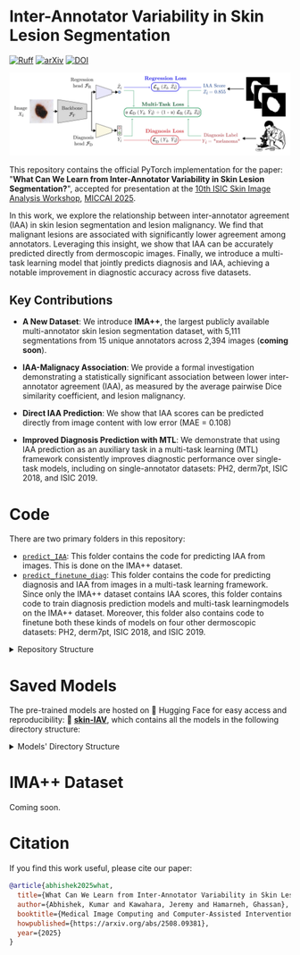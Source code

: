 # Inter-Annotator Variability in Skin Lesion Segmentation
<!-- Ruff badge -->
<!-- arXiv badge -->
<!-- DOI badge -->
<!-- Citation badge - commented out for now -->
[![Ruff](https://img.shields.io/endpoint?url=https://raw.githubusercontent.com/astral-sh/ruff/main/assets/badge/v2.json)](https://github.com/astral-sh/ruff) [![arXiv](https://img.shields.io/badge/arXiv-2508.09381-b31b1b.svg)](https://arxiv.org/abs/2508.09381) [![DOI](https://zenodo.org/badge/DOI/10.1007/978-3-032-05825-6_3.svg)](https://doi.org/10.1007/978-3-032-05825-6_3) 
<!-- [![Citation](https://api.juleskreuer.eu/citation-badge.php?doi=10.1007/978-3-032-05825-6_3)](https://scholar.google.com/citations?view_op=view_citation&hl=en&citation_for_view=HagMdKMAAAAJ:J_g5lzvAfSwC) -->


![IMA++ Overview](OverviewFigure.png)

This repository contains the official PyTorch implementation for the paper: "**What Can We Learn from Inter-Annotator Variability in Skin Lesion Segmentation?**", accepted for presentation at the [10th ISIC Skin Image Analysis Workshop](https://workshop.isic-archive.com/2025/), [MICCAI 2025](https://conferences.miccai.org/2025/en/).

In this work, we explore the relationship between inter-annotator agreement (IAA) in skin lesion segmentation and lesion malignancy. We find that malignant lesions are associated with significantly lower agreement among annotators. Leveraging this insight, we show that IAA can be accurately predicted directly from dermoscopic images. Finally, we introduce a multi-task learning model that jointly predicts diagnosis and IAA, achieving a notable improvement in diagnostic accuracy across five datasets.

## Key Contributions

- **A New Dataset**: We introduce **IMA++**, the largest publicly available multi-annotator skin lesion segmentation dataset, with 5,111 segmentations from 15 unique annotators across 2,394 images (**coming soon**).

- **IAA-Malignacy Association**: We provide a formal investigation demonstrating a statistically significant association between lower inter-annotator agreement (IAA), as measured by the average pairwise Dice similarity coefficient, and lesion malignancy.

- **Direct IAA Prediction**: We show that IAA scores can be predicted directly from image content with low error (MAE = 0.108)

- **Improved Diagnosis Prediction with MTL**: We demonstrate that using IAA prediction as an auxiliary task in a multi-task learning (MTL) framework consistently improves diagnostic performance over single-task models, including on single-annotator datasets: PH2, derm7pt, ISIC 2018, and ISIC 2019.


# Code

There are two primary folders in this repository:
- [`predict_IAA`](predict_IAA/): This folder contains the code for predicting IAA from images. This is done on the IMA++ dataset.
- [`predict_finetune_diag`](predict_finetune_diag/): This folder contains the code for predicting diagnosis and IAA from images in a multi-task learning framework. Since only the IMA++ dataset contains IAA scores, this folder contains code to train diagnosis prediction models and multi-task learningmodels on the IMA++ dataset. Moreover, this folder also contains code to finetune both these kinds of models on four other dermoscopic datasets: PH2, derm7pt, ISIC 2018, and ISIC 2019.

<details>
<summary>Repository Structure</summary>

### [`predict_IAA`](predict_IAA/):

This folder contains the code for predicting IAA from images. This is done on the IMA++ dataset.
- `dataloader.py`: The dataloader for IAA prediction on the IMA++ dataset.
- `train.py`: Training script.
- `test.py`: Testing script.
- `config.yaml`: Configuration file for the experiments.
- `compute_test_metrics.py`: Script to compute the test metrics (MAE, MSE, PCC, KS test p-value, Mann-Whitney U test p-value) for the IAA prediction model.
- `run.sh`: Bash script to train and test all models.
- `cam_visualization.py`: Script to visualize the predictions of the model on the test partition using the specified CAM algorithm.
- `overlay_seg_on_cams.py`: Script to overlay the segmentation masks on the CAM images.
- `overlay_seg_on_imgs.py`: Script to overlay the segmentation masks on the images.
- `saved_models/`: Folder containing saved models for the IAA prediction model (empty on GitHub, see below).


### [`predict_finetune_diag`](predict_finetune_diag/):

This folder contains the code for diagnosis prediction (`diag`) and multi-task learning (`MTW`) predicting diagnosis and IAA from images in a multi-task learning framework. 

The following files are present in this folder:
* `configs/`: Configuration files for the training and finetuning (`FT`) of the diagnosis prediction (`diag`) and multi-task learning (`MTW`) models.
  * `IMApp/`: Configuration files for the training of the diagnosis prediction (`diag`) and multi-task learning (`MTW`) models on the IMA++ dataset.
  * `FT/`: Configuration files for the finetuning of the diagnosis prediction (`diag`) and multi-task learning (`MTW`) models on the four other dermoscopic datasets: PH2, derm7pt, ISIC 2018, and ISIC 2019.
* `data_preparation/`: Code to prepare datasets for training and testing.
  * `prepare_datasets.py`: Script to prepare the datasets for training and testing.
  * `dataset_configs.json`: Configuration file for all the five datasets.
  * `partitions/`: Folder containing the processed datasets (empty).
* `utils/`: Utility functions for the diagnosis prediction (`diag`) and multi-task learning (`MTW`) models.
  * `loss.py`: Contains the Focal Loss implementation.
  * `calculate_weights_focalloss.py`: Script to calculate the weights for the Focal Loss based on the class distribution.
  * `custom_transforms.py`: Implements the RandomRotate90 image transform.
* `dataloader.py`: The dataloader definitions.
* {`diag_train.py`, `diag_test.py`}: Training and testing scripts for the diagnosis prediction model (`diag`) on the IMA++ dataset.
* {`MTW_train.py`, `MTW_test.py`}: Training and testing scripts for the multi-task learning model (`MTW`) on the IMA++ dataset.
* {FT_diag_train.py, FT_diag_test.py}: Finetuning scripts (training and testing) for the diagnosis prediction model (`diag`) on the four other dermoscopic datasets: PH2, derm7pt, ISIC 2018, and ISIC 2019.
* {FT_MTW_train.py, FT_MTW_test.py}: Finetuning scripts (training and testing) for the multi-task learning model (`MTW`) on the four other dermoscopic datasets: PH2, derm7pt, ISIC 2018, and ISIC 2019.
* `saved_models/`: Folder containing saved models for the diagnosis prediction (`diag`) and multi-task learning (`MTW`) models (empty on GitHub, see below).

`networks.py`: Contains the model architecture definition for a flexible multi-task model that can be configured for:
  - Diagnosis only ('classification' mode)
  - IAA prediction only ('regression' mode)
  - Both tasks simultaneously ('multitask' mode)

</details>


# Saved Models

The pre-trained models are hosted on 🤗 Hugging Face for easy access and reproducibility: 🤗 **[skin-IAV](https://huggingface.co/kabhishe/skin-IAV)**, which contains all the models in the following directory structure:

<details>
<summary>Models' Directory Structure</summary>

* [`predict_IAA/saved_models/`](https://huggingface.co/kabhishe/skin-IAV/tree/main/predict_IAA/saved_models): Folder containing saved models for the IAA prediction model with the top 3 performing backbones. Each subfolder contains the best model from 3 runs.
  * [`efficientnetb1/`](https://huggingface.co/kabhishe/skin-IAV/tree/main/predict_IAA/saved_models/efficientnetb1)
  * [`mobilenetv2/`](https://huggingface.co/kabhishe/skin-IAV/tree/main/predict_IAA/saved_models/mobilenetv2)
  * [`resnet18/`](https://huggingface.co/kabhishe/skin-IAV/tree/main/predict_IAA/saved_models/resnet18)

* [`predict_finetune_diag/saved_models/`](https://huggingface.co/kabhishe/skin-IAV/tree/main/predict_finetune_diag/saved_models): Folder containing saved models for the diagnosis prediction (`diag`) and multi-task learning (`MTW`) models with the top 3 performing backbones. Each subfolder contains the best model from 3 runs.
  * [`diag/`](https://huggingface.co/kabhishe/skin-IAV/tree/main/predict_finetune_diag/saved_models/diag): Diagnosis-only prediction models.
    * [`IMApp/`](https://huggingface.co/kabhishe/skin-IAV/tree/main/predict_finetune_diag/saved_models/diag/IMApp): Contains the best model from 3 runs on the top 3 performing backbones for the diagnosis prediction model (`diag`) **trained on the IMA++ dataset**.
      * [`efficientnetb1/`](https://huggingface.co/kabhishe/skin-IAV/tree/main/predict_finetune_diag/saved_models/diag/IMApp/efficientnetb1)
      * [`mobilenetv2/`](https://huggingface.co/kabhishe/skin-IAV/tree/main/predict_finetune_diag/saved_models/diag/IMApp/mobilenetv2)
      * [`resnet18/`](https://huggingface.co/kabhishe/skin-IAV/tree/main/predict_finetune_diag/saved_models/diag/IMApp/resnet18)
    * [`FT/`](https://huggingface.co/kabhishe/skin-IAV/tree/main/predict_finetune_diag/saved_models/diag/FT): Each of its subfolders contains the best model from 3 runs on the top 3 performing backbones for the diagnosis prediction model (`diag`) that has been **finetuned on the four other dermoscopic datasets**: PH2, derm7pt, ISIC 2018, and ISIC 2019.
      * [`PH2/`](https://huggingface.co/kabhishe/skin-IAV/tree/main/predict_finetune_diag/saved_models/diag/FT/PH2)
      * [`derm7pt/`](https://huggingface.co/kabhishe/skin-IAV/tree/main/predict_finetune_diag/saved_models/diag/FT/derm7pt)
      * [`ISIC2018/`](https://huggingface.co/kabhishe/skin-IAV/tree/main/predict_finetune_diag/saved_models/diag/FT/ISIC2018)
      * [`ISIC2019/`](https://huggingface.co/kabhishe/skin-IAV/tree/main/predict_finetune_diag/saved_models/diag/FT/ISIC2019)
  * [`MTW/`](https://huggingface.co/kabhishe/skin-IAV/tree/main/predict_finetune_diag/saved_models/MTW): (Weighted) multi-task learning models.
    * [`IMApp/`](https://huggingface.co/kabhishe/skin-IAV/tree/main/predict_finetune_diag/saved_models/MTW/IMApp): Contains the best model from 3 runs on the top 3 performing backbones for the (weighted) multi-task learning model (`MTW`) **trainedon the IMA++ dataset**, including the ablation study results on varying the value of α (Eqn. 3 in the paper). So, each of the following subfolders contains 5 directories each: MT_{0.1, 0.2, 0.5, 0.8, 0.9}, each of which then in turn contains the best model from 3 runs.
      * [`efficientnetb1/`](https://huggingface.co/kabhishe/skin-IAV/tree/main/predict_finetune_diag/saved_models/MTW/IMApp/efficientnetb1)
      * [`mobilenetv2/`](https://huggingface.co/kabhishe/skin-IAV/tree/main/predict_finetune_diag/saved_models/MTW/IMApp/mobilenetv2)
      * [`resnet18/`](https://huggingface.co/kabhishe/skin-IAV/tree/main/predict_finetune_diag/saved_models/MTW/IMApp/resnet18)
    * [`FT/`](https://huggingface.co/kabhishe/skin-IAV/tree/main/predict_finetune_diag/saved_models/MTW/FT): Each of its subfolders contains the best model from 3 runs on the top 3 performing backbones for the (weighted) multi-task learning model (`MTW`) that has been **finetuned on the four other dermoscopic datasets**: PH2, derm7pt, ISIC 2018, and ISIC 2019.
      * [`PH2/`](https://huggingface.co/kabhishe/skin-IAV/tree/main/predict_finetune_diag/saved_models/MTW/FT/PH2)
      * [`derm7pt/`](https://huggingface.co/kabhishe/skin-IAV/tree/main/predict_finetune_diag/saved_models/MTW/FT/derm7pt)
      * [`ISIC2018/`](https://huggingface.co/kabhishe/skin-IAV/tree/main/predict_finetune_diag/saved_models/MTW/FT/ISIC2018)
      * [`ISIC2019/`](https://huggingface.co/kabhishe/skin-IAV/tree/main/predict_finetune_diag/saved_models/MTW/FT/ISIC2019)
</details>



# IMA++ Dataset

Coming soon.

# Citation

If you find this work useful, please cite our paper:

```bibtex
@article{abhishek2025what,
  title={What Can We Learn from Inter-Annotator Variability in Skin Lesion Segmentation?},
  author={Abhishek, Kumar and Kawahara, Jeremy and Hamarneh, Ghassan},
  booktitle={Medical Image Computing and Computer-Assisted Intervention (MICCAI) ISIC Skin Image Analysis Workshop (MICCAI ISIC)},
  howpublished={https://arxiv.org/abs/2508.09381},
  year={2025}
}
```